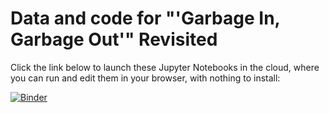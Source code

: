 # Data and code for "'Garbage In, Garbage Out'" Revisited

Click the link below to launch these Jupyter Notebooks in the cloud, where you can run and edit them in your browser, with nothing to install:

[![Binder](https://mybinder.org/badge_logo.svg)](https://mybinder.org/v2/gh/staeiou/gigo_qss_2021/HEAD)
